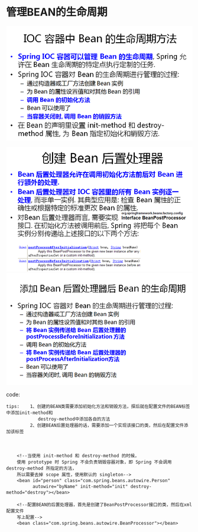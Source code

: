 # 管理BEAN的生命周期

![](/assets/spring-10-1.png)

![](/assets/spring-10-2.png)![](/assets/spring-10-3.png)

code:

```
tips:    1、创建的BEAN类需要添加初始化方法和销毁方法，探后就在配置文件的BEAN标签中添加init-method和
            destroy-method中添加各自的方法
         2、创建BEAN后置处理器的话，需要添加一个实现该接口的类，然后在配置文件添加该标签
    
    
    
    <!--当使用 init-method 和 destroy-method 的时候，
    使用 prototype 时 Spring 不会负责销毁容器对象，即 Spring 不会调用 destroy-method 所指定的方法，
    所以需要去掉 scope 属性，使用默认的 singleton-->
    <bean id="person" class="com.spring.beans.autowire.Person"
          autowire="byName" init-method="init" destroy-method="destroy"></bean>

    <!--配置BEAN的后置处理器，首先是创建了BeanPostProcessor接口的类，然后在xml配置文件
    写上配置-->
    <bean class="com.spring.beans.autowire.BeanProcessor"></bean>
```



